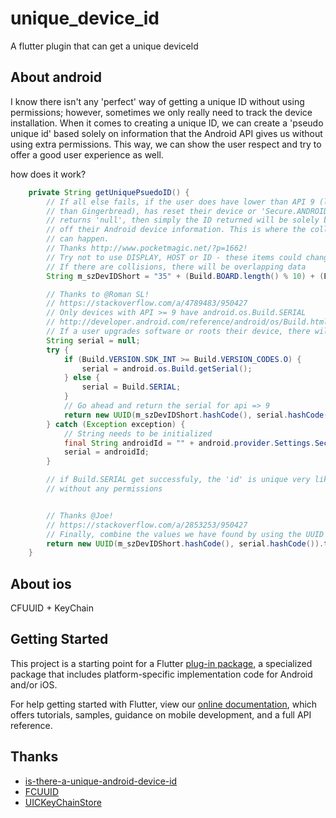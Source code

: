 # unique_device_id

A flutter plugin that can get a unique deviceId 

## About android
I know there isn't any 'perfect' way of getting a unique ID without using permissions; however, sometimes we only really need to track the device installation. When it comes to creating a unique ID, we can create a 'pseudo unique id' based solely on information that the Android API gives us without using extra permissions. This way, we can show the user respect and try to offer a good user experience as well.

how does it work?<br>

```Java
	private String getUniquePsuedoID() {
        // If all else fails, if the user does have lower than API 9 (lower
        // than Gingerbread), has reset their device or 'Secure.ANDROID_ID'
        // returns 'null', then simply the ID returned will be solely based
        // off their Android device information. This is where the collisions
        // can happen.
        // Thanks http://www.pocketmagic.net/?p=1662!
        // Try not to use DISPLAY, HOST or ID - these items could change.
        // If there are collisions, there will be overlapping data
        String m_szDevIDShort = "35" + (Build.BOARD.length() % 10) + (Build.BRAND.length() % 10) + (Build.CPU_ABI.length() % 10) + (Build.DEVICE.length() % 10) + (Build.MANUFACTURER.length() % 10) + (Build.MODEL.length() % 10) + (Build.PRODUCT.length() % 10);

        // Thanks to @Roman SL!
        // https://stackoverflow.com/a/4789483/950427
        // Only devices with API >= 9 have android.os.Build.SERIAL
        // http://developer.android.com/reference/android/os/Build.html#SERIAL
        // If a user upgrades software or roots their device, there will be a duplicate entry
        String serial = null;
        try {
            if (Build.VERSION.SDK_INT >= Build.VERSION_CODES.O) {
                serial = android.os.Build.getSerial();
            } else {
                serial = Build.SERIAL;
            }
            // Go ahead and return the serial for api => 9
            return new UUID(m_szDevIDShort.hashCode(), serial.hashCode()).toString();
        } catch (Exception exception) {
            // String needs to be initialized
            final String androidId = "" + android.provider.Settings.Secure.getString(_flutterPluginBinding.getApplicationContext().getContentResolver(), android.provider.Settings.Secure.ANDROID_ID);
            serial = androidId;
        }

        // if Build.SERIAL get successfuly, the 'id' is unique very likely, if not, we use androidId to guarante 'id' to be unique as possible
        // without any permissions


        // Thanks @Joe!
        // https://stackoverflow.com/a/2853253/950427
        // Finally, combine the values we have found by using the UUID class to create a unique identifier
        return new UUID(m_szDevIDShort.hashCode(), serial.hashCode()).toString();
    }
```

## About ios
CFUUID + KeyChain

## Getting Started

This project is a starting point for a Flutter
[plug-in package](https://flutter.dev/developing-packages/),
a specialized package that includes platform-specific implementation code for
Android and/or iOS.

For help getting started with Flutter, view our
[online documentation](https://flutter.dev/docs), which offers tutorials,
samples, guidance on mobile development, and a full API reference.

## Thanks
- [is-there-a-unique-android-device-id](https://stackoverflow.com/questions/2785485/is-there-a-unique-android-device-id)
- [FCUUID](https://github.com/fabiocaccamo/FCUUID)
- [UICKeyChainStore](https://github.com/kishikawakatsumi/UICKeyChainStore)